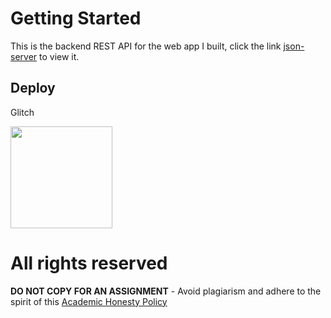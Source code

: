 # Getting Started

This is the backend REST API for the web app I built, click the link [json-server](https://ifeanyi-react-jsonserver.netlify.app) to view it.

## Deploy

Glitch

[<img src="https://cdn.gomix.com/2bdfb3f8-05ef-4035-a06e-2043962a3a13%2Fremix-button.svg" width="163px" />](https://glitch.com/edit/#!/import/github/MasterIfeanyi/ifeanyi-json-server-database)



# All rights reserved

**DO NOT COPY FOR AN ASSIGNMENT** - Avoid plagiarism and adhere to the spirit of this [Academic Honesty Policy](https://www.freecodecamp.org/news/academic-honesty-policy/)